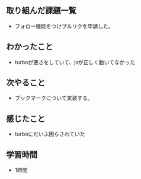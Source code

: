 ## 取り組んだ課題一覧
 - フォロー機能をつけプルリクを申請した。    

## わかったこと
- turboが悪さをしていて、jsが正しく動いてなかった

## 次やること
- ブックマークについて実装する。

## 感じたこと
- turboにだいぶ困らされていた

## 学習時間
- 1時間